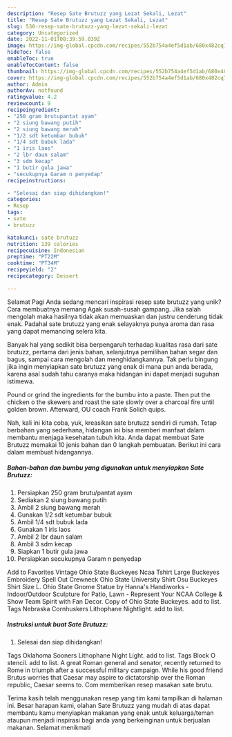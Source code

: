 ```yaml
---
description: "Resep Sate Brutuzz yang Lezat Sekali, Lezat"
title: "Resep Sate Brutuzz yang Lezat Sekali, Lezat"
slug: 530-resep-sate-brutuzz-yang-lezat-sekali-lezat
category: Uncategorized
date: 2022-11-01T08:39:59.039Z
image: https://img-global.cpcdn.com/recipes/552b754a4ef5d1ab/680x482cq70/sate-brutuzz-foto-resep-utama.jpg
hideToc: false
enableToc: true
enableTocContent: false
thumbnail: https://img-global.cpcdn.com/recipes/552b754a4ef5d1ab/680x482cq70/sate-brutuzz-foto-resep-utama.jpg
cover: https://img-global.cpcdn.com/recipes/552b754a4ef5d1ab/680x482cq70/sate-brutuzz-foto-resep-utama.jpg
author: Admin
authorAv: notfound
ratingvalue: 4.2
reviewcount: 9
recipeingredient:
- "250 gram brutupantat ayam"
- "2 siung bawang putih"
- "2 siung bawang merah"
- "1/2 sdt ketumbar bubuk"
- "1/4 sdt bubuk lada"
- "1 iris laos"
- "2 lbr daun salam"
- "3 sdm kecap"
- "1 butir gula jawa"
- "secukupnya Garam n penyedap"
recipeinstructions:

- "Selesai dan siap dihidangkan!"
categories:
- Resep
tags:
- sate
- brutuzz

katakunci: sate brutuzz 
nutrition: 139 calories
recipecuisine: Indonesian
preptime: "PT22M"
cooktime: "PT34M"
recipeyield: "2"
recipecategory: Dessert

---
```



Selamat Pagi Anda sedang mencari inspirasi resep sate brutuzz yang unik? Cara membuatnya memang Agak susah-susah gampang. Jika salah mengolah maka hasilnya tidak akan memuaskan dan justru cenderung tidak enak. Padahal sate brutuzz yang enak selayaknya punya aroma dan rasa yang dapat memancing selera kita.


Banyak hal yang sedikit bisa berpengaruh terhadap kualitas rasa dari sate brutuzz, pertama dari jenis bahan, selanjutnya pemilihan bahan segar dan bagus, sampai cara mengolah dan menghidangkannya. Tak perlu bingung jika ingin menyiapkan sate brutuzz yang enak di mana pun anda berada, karena asal sudah tahu caranya maka hidangan ini dapat menjadi suguhan istimewa.

Pound or grind the ingredients for the bumbu into a paste. Then put the chicken o the skewers and roast the sate slowly over a charcoal fire until golden brown. Afterward, OU coach Frank Solich quips.


Nah, kali ini kita coba, yuk, kreasikan sate brutuzz sendiri di rumah. Tetap berbahan yang sederhana, hidangan ini bisa memberi manfaat dalam membantu menjaga kesehatan tubuh kita. Anda dapat membuat Sate Brutuzz memakai 10 jenis bahan dan 0 langkah pembuatan. Berikut ini cara dalam membuat hidangannya.

<!--inarticleads1-->

##### Bahan-bahan dan bumbu yang digunakan untuk menyiapkan Sate Brutuzz:

1. Persiapkan 250 gram brutu/pantat ayam
1. Sediakan 2 siung bawang putih
1. Ambil 2 siung bawang merah
1. Gunakan 1/2 sdt ketumbar bubuk
1. Ambil 1/4 sdt bubuk lada
1. Gunakan 1 iris laos
1. Ambil 2 lbr daun salam
1. Ambil 3 sdm kecap
1. Siapkan 1 butir gula jawa
1. Persiapkan secukupnya Garam n penyedap


Add to Favorites Vintage Ohio State Buckeyes Ncaa Tshirt Large Buckeyes Embroidery Spell Out Crewneck Ohio State University Shirt Osu Buckeyes Shirt Size L. Ohio State Gnome Statue by Hanna&#39;s Handiworks - Indoor/Outdoor Sculpture for Patio, Lawn - Represent Your NCAA College &amp; Show Team Spirit with Fan Decor. Copy of Ohio State Buckeyes. add to list. Tags Nebraska Cornhuskers Lithophane Nightlight. add to list. 

<!--inarticleads2-->

##### Instruksi untuk buat Sate Brutuzz:


1. Selesai dan siap dihidangkan!

Tags Oklahoma Sooners Lithophane Night Light. add to list. Tags Block O stencil. add to list. A great Roman general and senator, recently returned to Rome in triumph after a successful military campaign. While his good friend Brutus worries that Caesar may aspire to dictatorship over the Roman republic, Caesar seems to. Com memberikan resep masakan sate brutu. 

Terima kasih telah menggunakan resep yang tim kami tampilkan di halaman ini. Besar harapan kami, olahan Sate Brutuzz yang mudah di atas dapat membantu kamu menyiapkan makanan yang enak untuk keluarga/teman ataupun menjadi inspirasi bagi anda yang berkeinginan untuk berjualan makanan. Selamat menikmati
